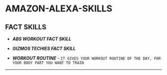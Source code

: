 # AMAZON-ALEXA-SKILLS

## FACT SKILLS
* _**ABS WORKOUT FACT SKILL**_

* _**GIZMOS TECHIES FACT SKILL**_

* _**WORKOUT ROUTINE**_ - `IT GIVES YOUR WORKOUT ROUTINE OF THE DAY, FOR YOUR BODY PART YOU WANT TO TRAIN`
---

